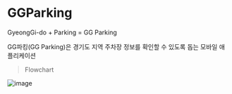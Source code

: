 # GGParking

GyeongGi-do + Parking = GG Parking

GG파킹(GG Parking)은 경기도 지역 주차장 정보를 확인할 수 있도록 돕는 모바일 애플리케이션




> Flowchart 

![image](https://github.com/user-attachments/assets/d6aab753-5d87-41ff-a834-b51821dbf56f)
